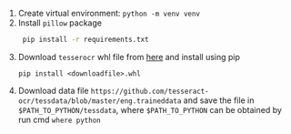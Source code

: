 1. Create virtual environment: `python -m venv venv`
1. Install `pillow` package 
   ```cmd
    pip install -r requirements.txt
    ```
1. Download `tesserocr` whl file from [here](https://github.com/simonflueckiger/tesserocr-windows_build/releases) and install using pip
    ```$xslt
    pip install <downloadfile>.whl
    ```
1. Download data file `https://github.com/tesseract-ocr/tessdata/blob/master/eng.traineddata` and save the file in `$PATH_TO_PYTHON/tessdata`, 
where `$PATH_TO_PYTHON` can be obtained by run cmd `where python`
